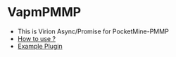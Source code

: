 # VapmPMMP
- This is Virion Async/Promise for PocketMine-PMMP
- [How to use ?](https://github.com/VennDev/Vapm/blob/main/README.md)
- [Example Plugin](https://github.com/VennDev/TestVapmPMMP)
